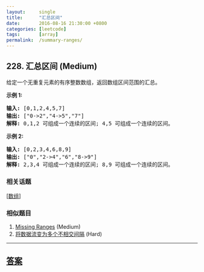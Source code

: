 ```yaml
---
layout:     single
title:      "汇总区间"
date:       2016-08-16 21:30:00 +0800
categories: [leetcode]
tags:       [array]
permalink:  /summary-ranges/
---
```


## 228. 汇总区间 (Medium)

<p>给定一个无重复元素的有序整数数组，返回数组区间范围的汇总。</p>

<p><strong>示例 1:</strong></p>

<pre><strong>输入:</strong> [0,1,2,4,5,7]
<strong>输出:</strong> [&quot;0-&gt;2&quot;,&quot;4-&gt;5&quot;,&quot;7&quot;]
<strong>解释: </strong>0,1,2 可组成一个连续的区间;&nbsp;4,5 可组成一个连续的区间。</pre>

<p><strong>示例 2:</strong></p>

<pre><strong>输入:</strong> [0,2,3,4,6,8,9]
<strong>输出:</strong> [&quot;0&quot;,&quot;2-&gt;4&quot;,&quot;6&quot;,&quot;8-&gt;9&quot;]
<strong>解释: </strong>2,3,4 可组成一个连续的区间;&nbsp;8,9 可组成一个连续的区间。</pre>

### 相关话题
  [[数组](https://github.com/openset/leetcode/tree/master/tag/array/README.md)]

### 相似题目
  1. [Missing Ranges](/missing-ranges) (Medium)
  1. [将数据流变为多个不相交间隔](/data-stream-as-disjoint-intervals) (Hard)

---

## [答案](https://github.com/openset/leetcode/tree/master/problems/summary-ranges)
